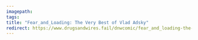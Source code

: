 ```yaml
---
imagepath:
tags:
title: "Fear_and_Loading: The Very Best of Vlad Adsky"
redirect: https://www.drugsandwires.fail/dnwcomic/fear_and_loading-the-very-best-of-vlad-adsky/
---
```

